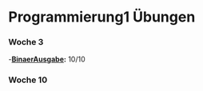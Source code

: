 # Programmierung1 Übungen



### Woche 3 
-**[BinaerAusgabe](./BinaerAusgabe/BinaerAusgabe/Program.cs):** 10/10
### Woche 10
